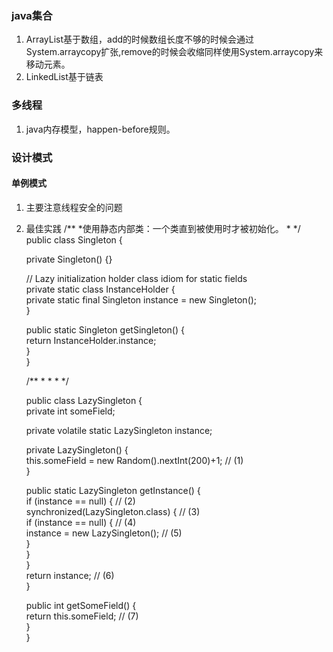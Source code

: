 
### java集合

1. ArrayList基于数组，add的时候数组长度不够的时候会通过System.arraycopy扩张,remove的时候会收缩同样使用System.arraycopy来移动元素。
2. LinkedList基于链表



### 多线程
1. java内存模型，happen-before规则。


### 设计模式

#### 单例模式

1. 主要注意线程安全的问题
2. 最佳实践
    /**
    *使用静态内部类：一个类直到被使用时才被初始化。
    *
    */
    public class Singleton {  
      
      private Singleton() {}  
      
      // Lazy initialization holder class idiom for static fields  
      private static class InstanceHolder {  
       private static final Singleton instance = new Singleton();  
      }  
      
      public static Singleton getSingleton() {   
        return InstanceHolder.instance;   
      }  
    }
    
    
    /**
    *
    *
    *
    */
    
    public class LazySingleton {  
    private int someField;  
      
    private volatile static LazySingleton instance;  
      
    private LazySingleton() {  
        this.someField = new Random().nextInt(200)+1;         // (1)  
    }  
      
    public static LazySingleton getInstance() {  
        if (instance == null) {                               // (2)  
            synchronized(LazySingleton.class) {               // (3)  
                if (instance == null) {                       // (4)  
                    instance = new LazySingleton();           // (5)  
                }  
            }  
        }  
        return instance;                                      // (6)  
    }  
      
    public int getSomeField() {  
        return this.someField;                                // (7)  
    }  
}